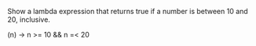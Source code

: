 Show a lambda expression that returns true if a number is between 10 and 20, inclusive.

(n) -> n >= 10 && n =< 20

